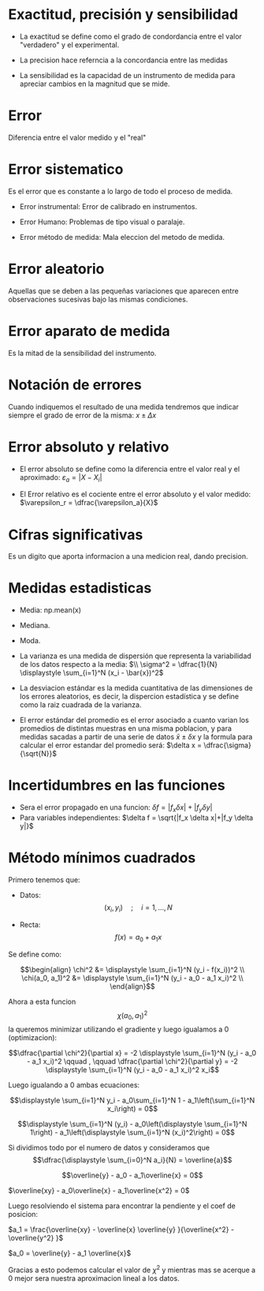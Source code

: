# Exactitud, precisión y sensibilidad
* La exactitud se define como el grado de condordancia entre el valor "verdadero" y el experimental.

* La precision hace referncia a la concordancia entre las medidas

* La sensibilidad es la capacidad de un instrumento  de medida para apreciar cambios en la magnitud que se mide.

# Error
Diferencia entre el valor medido y el "real"

# Error sistematico
Es el error que es constante a lo largo de todo el proceso de medida.

* Error instrumental: Error de calibrado en instrumentos.

* Error Humano: Problemas de tipo visual o paralaje.

* Error método de medida: Mala eleccion del metodo de medida.

# Error aleatorio
Aquellas que se deben a las pequeñas variaciones que aparecen entre observaciones sucesivas bajo las mismas condiciones.

# Error aparato de medida
Es la mitad de la sensibilidad del instrumento.

# Notación de errores
Cuando indiquemos el resultado de una medida tendremos que indicar siempre el grado de error de la misma: $x \pm \Delta x$

# Error absoluto y relativo
* El error absoluto se define como la diferencia entre el valor real y el aproximado: $\varepsilon_a = |X - X_i|$

* El Error relativo es el cociente entre el error absoluto y el valor medido: $\varepsilon_r = \dfrac{\varepsilon_a}{X}$

# Cifras significativas
Es un digito que aporta informacion a una medicion real, dando precision.

# Medidas estadisticas
* Media: np.mean(x)

* Mediana.

* Moda.

* La varianza es una medida de dispersión que representa la variabilidad de los datos respecto a la media:  $\\ \sigma^2 = \dfrac{1}{N} \displaystyle \sum_{i=1}^N (x_i - \bar{x})^2$ 

* La desviacion estándar es la medida cuantitativa de las dimensiones de los errores aleatorios, es decir, la dispercion estadística y se define como la raiz cuadrada de la varianza.

* El error estándar del promedio es el error asociado a cuanto varian los promedios de distintas muestras en una misma poblacion, y para medidas sacadas a partir de una serie de datos $\bar{x} \pm \delta x$  y la formula para calcular el error estandar del promedio será: $\delta x = \dfrac{\sigma}{\sqrt{N}}$

# Incertidumbres en las funciones
* Sera el error propagado en una funcion: $\delta f = |f_x \delta x|+|f_y \delta y|$ 
* Para variables independientes: $\delta f = \sqrt{|f_x \delta x|+|f_y \delta y|}$

# Método mínimos cuadrados

Primero tenemos que:

* Datos: $$(x_i, y_i) \quad ; \quad i = 1, \dots , N$$ 

* Recta: $$f(x) = a_0 + a_1x$$

Se define como: 

$$\begin{align}                                                                                         \chi^2 &= \displaystyle \sum_{i=1}^N (y_i - f(x_i))^2 \\                                                \chi(a_0, a_1)^2 &= \displaystyle \sum_{i=1}^N (y_i - a_0 - a_1 x_i)^2 \\                               \end{align}$$

Ahora a esta funcion $$\chi(a_0, a_1)^2$$ la queremos minimizar utilizando el gradiente y luego igualamos a 0 (optimizacion):

$$\dfrac{\partial \chi^2}{\partial x} = -2 \displaystyle \sum_{i=1}^N (y_i - a_0 - a_1 x_i)^2 \qquad , \qquad \dfrac{\partial \chi^2}{\partial y} = -2 \displaystyle \sum_{i=1}^N (y_i - a_0 - a_1 x_i)^2 x_i$$

Luego igualando a 0 ambas ecuaciones: 

$$\displaystyle \sum_{i=1}^N y_i - a_0\sum_{i=1}^N 1 - a_1\left(\sum_{i=1}^N x_i\right) = 0$$

$$\displaystyle \sum_{i=1}^N (y_i) - a_0\left(\displaystyle \sum_{i=1}^N 1\right) - a_1\left(\displaystyle \sum_{i=1}^N (x_i)^2\right) = 0$$

Si dividimos todo por el numero de datos y consideramos que $$\dfrac{\displaystyle \sum_{i=0}^N a_i}{N} = \overline{a}$$

$$\overline{y} - a_0 - a_1\overline{x} = 0$$

$\overline{xy} - a_0\overline{x} - a_1\overline{x^2} = 0$

Luego resolviendo el sistema para encontrar la pendiente y el coef de posicion:

$a_1 = \frac{\overline{xy} - \overline{x} \overline{y} }{\overline{x^2} - \overline{y^2} }$

$a_0 = \overline{y} - a_1 \overline{x}$

Gracias a esto podemos calcular el valor de $\chi^2$ y mientras mas se acerque a 0 mejor sera nuestra aproximacion lineal a los datos.